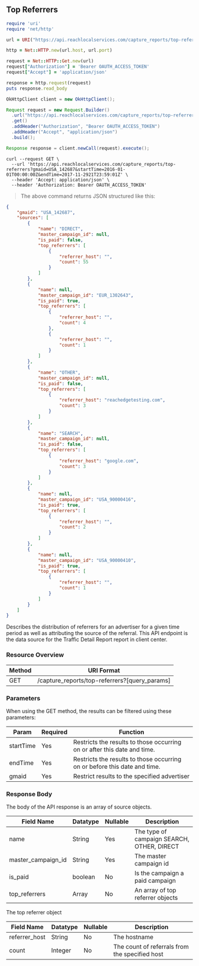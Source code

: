 ## Top Referrers

```ruby
require 'uri'
require 'net/http'

url = URI("https://api.reachlocalservices.com/capture_reports/top-referrers?gmaid=USA_142687&startTime=2016-01-01T00:00:00Z&endTime=2017-11-2921T23:59:01Z")

http = Net::HTTP.new(url.host, url.port)

request = Net::HTTP::Get.new(url)
request["Authorization"] = 'Bearer OAUTH_ACCESS_TOKEN'
request["Accept"] = 'application/json'

response = http.request(request)
puts response.read_body
```

```java
OkHttpClient client = new OkHttpClient();

Request request = new Request.Builder()
  .url("https://api.reachlocalservices.com/capture_reports/top-referrers?gmaid=USA_142687&startTime=2016-01-01T00:00:00Z&endTime=2017-11-2921T23:59:01Z")
  .get()
  .addHeader("Authorization", "Bearer OAUTH_ACCESS_TOKEN")
  .addHeader("Accept", "application/json")
  .build();

Response response = client.newCall(request).execute();
```

```shell
curl --request GET \
  --url 'https://api.reachlocalservices.com/capture_reports/top-referrers?gmaid=USA_142687&startTime=2016-01-01T00:00:00Z&endTime=2017-11-2921T23:59:01Z' \
  --header 'Accept: application/json' \
  --header 'Authorization: Bearer OAUTH_ACCESS_TOKEN'
```

> The above command returns JSON structured like this:

```json
{
    "gmaid": "USA_142687",
    "sources": [
        {
            "name": "DIRECT",
            "master_campaign_id": null,
            "is_paid": false,
            "top_referrers": [
                {
                    "referrer_host": "",
                    "count": 55
                }
            ]
        },
        {
            "name": null,
            "master_campaign_id": "EUR_1302643",
            "is_paid": true,
            "top_referrers": [
                {
                    "referrer_host": "",
                    "count": 4
                },
                {
                    "referrer_host": "",
                    "count": 1
                }
            ]
        },
        {
            "name": "OTHER",
            "master_campaign_id": null,
            "is_paid": false,
            "top_referrers": [
                {
                    "referrer_host": "reachedgetesting.com",
                    "count": 3
                }
            ]
        },
        {
            "name": "SEARCH",
            "master_campaign_id": null,
            "is_paid": false,
            "top_referrers": [
                {
                    "referrer_host": "google.com",
                    "count": 3
                }
            ]
        },
        {
            "name": null,
            "master_campaign_id": "USA_90000416",
            "is_paid": true,
            "top_referrers": [
                {
                    "referrer_host": "",
                    "count": 2
                }
            ]
        },
        {
            "name": null,
            "master_campaign_id": "USA_90000410",
            "is_paid": true,
            "top_referrers": [
                {
                    "referrer_host": "",
                    "count": 1
                }
            ]
        }
    ]
}
```
Describes the distribution of referrers for an advertiser for a given time period as well as attributing the source
of the referral.  This API endpoint is the data source for the Traffic Detail Report report in client center.

### Resource Overview

| Method | URI Format |
|---|---|
| GET | /capture_reports/top-referrers?[query_params] |

### Parameters

When using the GET method, the results can be filtered using these parameters:

| Param     | Required | Function |
|-----------|-----|---|
| startTime | Yes | Restricts the results to those occurring on or after this date and time. |
| endTime   | Yes | Restricts the results to those occurring on or before this date and time. |
| gmaid     | Yes | Restrict results to the specified advertiser |

### Response Body

The body of the API response is an array of source objects.

Field Name | Datatype | Nullable | Description
---------- | -------- | -------- | -----------
name | String | Yes | The type of campaign SEARCH, OTHER, DIRECT
master_campaign_id | String | Yes | The master campaign id 
is_paid | boolean | No | Is the campaign a paid campaign
top_referrers | Array | No | An array of top referrer objects

The top referrer object

Field Name | Datatype | Nullable | Description
---------- | -------- | -------- | -----------
referrer_host | String | No | The hostname
count | Integer | No | The count of referrals from the specified host
